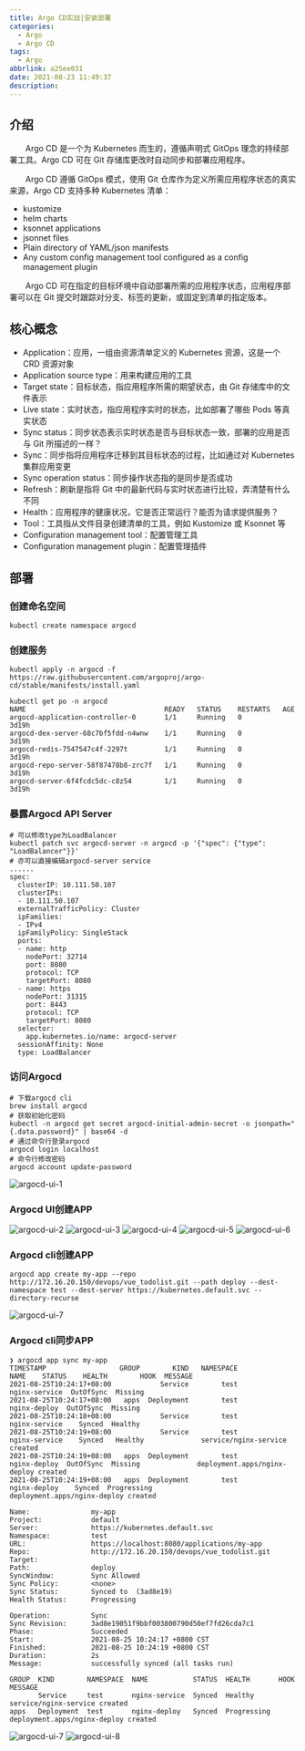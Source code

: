 ```yaml
---
title: Argo CD实战|安装部署
categories:
  - Argo
  - Argo CD
tags:
  - Argo
abbrlink: a25ee031
date: 2021-08-23 11:49:37
description:
---
```

## 介绍
　　Argo CD 是一个为 Kubernetes 而生的，遵循声明式 GitOps 理念的持续部署工具。Argo CD 可在 Git 存储库更改时自动同步和部署应用程序。

<!-- more -->

　　Argo CD 遵循 GitOps 模式，使用 Git 仓库作为定义所需应用程序状态的真实来源，Argo CD 支持多种 Kubernetes 清单：
- kustomize
- helm charts
- ksonnet applications
- jsonnet files
- Plain directory of YAML/json manifests
- Any custom config management tool configured as a config management plugin
  
　　Argo CD 可在指定的目标环境中自动部署所需的应用程序状态，应用程序部署可以在 Git 提交时跟踪对分支、标签的更新，或固定到清单的指定版本。

## 核心概念

- Application：应用，一组由资源清单定义的 Kubernetes 资源，这是一个 CRD 资源对象
- Application source type：用来构建应用的工具
- Target state：目标状态，指应用程序所需的期望状态，由 Git 存储库中的文件表示
- Live state：实时状态，指应用程序实时的状态，比如部署了哪些 Pods 等真实状态
- Sync status：同步状态表示实时状态是否与目标状态一致，部署的应用是否与 Git 所描述的一样？
- Sync：同步指将应用程序迁移到其目标状态的过程，比如通过对 Kubernetes 集群应用变更
- Sync operation status：同步操作状态指的是同步是否成功
- Refresh：刷新是指将 Git 中的最新代码与实时状态进行比较，弄清楚有什么不同
- Health：应用程序的健康状况，它是否正常运行？能否为请求提供服务？
- Tool：工具指从文件目录创建清单的工具，例如 Kustomize 或 Ksonnet 等
- Configuration management tool：配置管理工具
- Configuration management plugin：配置管理插件

## 部署
### 创建命名空间
```
kubectl create namespace argocd
```
### 创建服务
```
kubectl apply -n argocd -f https://raw.githubusercontent.com/argoproj/argo-cd/stable/manifests/install.yaml

kubectl get po -n argocd
NAME                                  READY   STATUS    RESTARTS   AGE
argocd-application-controller-0       1/1     Running   0          3d19h
argocd-dex-server-68c7bf5fdd-n4wnw    1/1     Running   0          3d19h
argocd-redis-7547547c4f-2297t         1/1     Running   0          3d19h
argocd-repo-server-58f87478b8-zrc7f   1/1     Running   0          3d19h
argocd-server-6f4fcdc5dc-c8z54        1/1     Running   0          3d19h
```
### 暴露Argocd API Server
```
# 可以修改type为LoadBalancer
kubectl patch svc argocd-server -n argocd -p '{"spec": {"type": "LoadBalancer"}}'
# 亦可以直接编辑argocd-server service
......
spec:
  clusterIP: 10.111.50.107
  clusterIPs:
  - 10.111.50.107
  externalTrafficPolicy: Cluster
  ipFamilies:
  - IPv4
  ipFamilyPolicy: SingleStack
  ports:
  - name: http
    nodePort: 32714
    port: 8080
    protocol: TCP
    targetPort: 8080
  - name: https
    nodePort: 31315
    port: 8443
    protocol: TCP
    targetPort: 8080
  selector:
    app.kubernetes.io/name: argocd-server
  sessionAffinity: None
  type: LoadBalancer
```
### 访问Argocd
```
# 下载argocd cli
brew install argocd 
# 获取初始化密码
kubectl -n argocd get secret argocd-initial-admin-secret -o jsonpath="{.data.password}" | base64 -d
# 通过命令行登录argocd
argocd login localhost
# 命令行修改密码
argocd account update-password
```
![argocd-ui-1](https://raw.githubusercontent.com/zhousicong/imagehost/main/img/202108241039178.png)

### Argocd UI创建APP
![argocd-ui-2](https://raw.githubusercontent.com/zhousicong/imagehost/main/img/202108241650638.png)
![argocd-ui-3](https://raw.githubusercontent.com/zhousicong/imagehost/main/img/202108241652922.png)
![argocd-ui-4](https://raw.githubusercontent.com/zhousicong/imagehost/main/img/202108241653505.png)
![argocd-ui-5](https://raw.githubusercontent.com/zhousicong/imagehost/main/img/202108241655840.png)
![argocd-ui-6](https://raw.githubusercontent.com/zhousicong/imagehost/main/img/202108241656082.png)

### Argocd cli创建APP
```
argocd app create my-app --repo http://172.16.20.150/devops/vue_todolist.git --path deploy --dest-namespace test --dest-server https://kubernetes.default.svc --directory-recurse
```
![argocd-ui-7](https://raw.githubusercontent.com/zhousicong/imagehost/main/img/202108251023860.png)

### Argocd cli同步APP
```
❯ argocd app sync my-app
TIMESTAMP                  GROUP        KIND   NAMESPACE                  NAME    STATUS    HEALTH        HOOK  MESSAGE
2021-08-25T10:24:17+08:00            Service        test         nginx-service  OutOfSync  Missing
2021-08-25T10:24:17+08:00   apps  Deployment        test          nginx-deploy  OutOfSync  Missing
2021-08-25T10:24:18+08:00            Service        test         nginx-service    Synced  Healthy
2021-08-25T10:24:19+08:00            Service        test         nginx-service    Synced   Healthy              service/nginx-service created
2021-08-25T10:24:19+08:00   apps  Deployment        test          nginx-deploy  OutOfSync  Missing              deployment.apps/nginx-deploy created
2021-08-25T10:24:19+08:00   apps  Deployment        test          nginx-deploy    Synced  Progressing              deployment.apps/nginx-deploy created

Name:               my-app
Project:            default
Server:             https://kubernetes.default.svc
Namespace:          test
URL:                https://localhost:8080/applications/my-app
Repo:               http://172.16.20.150/devops/vue_todolist.git
Target:
Path:               deploy
SyncWindow:         Sync Allowed
Sync Policy:        <none>
Sync Status:        Synced to  (3ad8e19)
Health Status:      Progressing

Operation:          Sync
Sync Revision:      3ad8e19051f9bbf003800790d50ef7fd26cda7c1
Phase:              Succeeded
Start:              2021-08-25 10:24:17 +0800 CST
Finished:           2021-08-25 10:24:19 +0800 CST
Duration:           2s
Message:            successfully synced (all tasks run)

GROUP  KIND        NAMESPACE  NAME           STATUS  HEALTH       HOOK  MESSAGE
       Service     test       nginx-service  Synced  Healthy            service/nginx-service created
apps   Deployment  test       nginx-deploy   Synced  Progressing        deployment.apps/nginx-deploy created
```
![argocd-ui-7](https://raw.githubusercontent.com/zhousicong/imagehost/main/img/202108251025334.png)
![argocd-ui-8](https://raw.githubusercontent.com/zhousicong/imagehost/main/img/202108251026671.png)